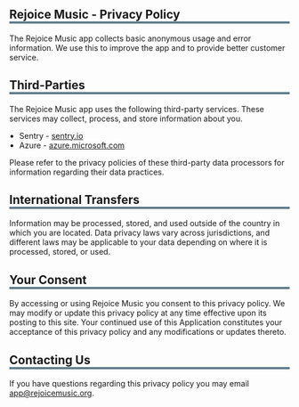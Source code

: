 <meta name="robots" content="noindex">
<style>
  h1 {
    display: none;  
  }
  h2 {
    border-bottom: 4px solid #607c8a !important;
  }
  h3 {
    margin-top: 36px !important;
  }
  ul {
    padding-left: 18px !important;
  }
  .markdown-body {
    max-width: 800px
  }
</style>


## Rejoice Music - Privacy Policy

The Rejoice Music app collects basic anonymous usage and error information. We use this to improve the app and to provide better customer service.


## Third-Parties

The Rejoice Music app uses the following third-party services. These services may collect, process, and store information about you.

- Sentry - [sentry.io](https://sentry.io/)
- Azure - [azure.microsoft.com](https://azure.microsoft.com/)

Please refer to the privacy policies of these third-party data processors for information regarding their data practices.


## International Transfers

Information may be processed, stored, and used outside of the country in which you are located. Data privacy laws vary across jurisdictions, and different laws may be applicable to your data depending on where it is processed, stored, or used.


## Your Consent

By accessing or using Rejoice Music you consent to this privacy policy. We may modify or update this privacy policy at any time effective upon its posting to this site. Your continued use of this Application constitutes your acceptance of this privacy policy and any modifications or updates thereto.


## Contacting Us

If you have questions regarding this privacy policy you may email app@rejoicemusic.org.